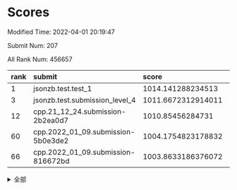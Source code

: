 # Scores

Modified Time: 2022-04-01 20:19:47

Submit Num: 207

All Rank Num: 456657

| rank |               submit               |       score        |       sigma        | pk_num |
| :--- | :--------------------------------- | :----------------- | :----------------- | :----- |
| 1    | jsonzb.test.test_1                 | 1014.141288234513  | 0.8273172450397029 | 8822   |
| 3    | jsonzb.test.submission_level_4     | 1011.6672312914011 | 0.8215685292154191 | 8826   |
| 12   | cpp.21_12_24.submission-2b2ea0d7   | 1010.85456284731   | 0.7808316698869405 | 8819   |
| 60   | cpp.2022_01_09.submission-5b0e3de2 | 1004.1754823178832 | 0.7138081668192868 | 8827   |
| 66   | cpp.2022_01_09.submission-816672bd | 1003.8633186376072 | 0.7246195227976097 | 8827   |


<details>
<summary>全部</summary>

| rank |                 submit                 |       score        |       sigma        | pk_num |
| :--- | :------------------------------------- | :----------------- | :----------------- | :----- |
| 1    | jsonzb.test.test_1                     | 1014.141288234513  | 0.8273172450397029 | 8822   |
| 2    | gobigger.level_3.submission_level_3_13 | 1012.0806548167772 | 0.7778055206136492 | 8823   |
| 3    | jsonzb.test.submission_level_4         | 1011.6672312914011 | 0.8215685292154191 | 8826   |
| 4    | gobigger.level_3.submission_level_3_20 | 1011.5057005502042 | 0.7567717495875959 | 8827   |
| 5    | gobigger.level_3.submission_level_3_9  | 1011.4221797769549 | 0.7691485202174024 | 8822   |
| 6    | gobigger.level_3.submission_level_3_16 | 1011.3589306851134 | 0.7781913401527181 | 8825   |
| 7    | gobigger.level_3.submission_level_3_38 | 1011.0770444607057 | 0.7546055024941596 | 8821   |
| 8    | gobigger.level_3.submission_level_3_48 | 1010.9988870263658 | 0.773695085963506  | 8824   |
| 9    | gobigger.level_3.submission_level_3_25 | 1010.978607806151  | 0.7533322156529882 | 8828   |
| 10   | gobigger.level_3.submission_level_3_41 | 1010.9445726866115 | 0.7597034712582302 | 8829   |
| 11   | gobigger.level_3.submission_level_3_7  | 1010.8628407032471 | 0.7957510601134259 | 8825   |
| 12   | cpp.21_12_24.submission-2b2ea0d7       | 1010.85456284731   | 0.7808316698869405 | 8819   |
| 13   | gobigger.level_3.submission_level_3_0  | 1010.6859325333637 | 0.7605529675513591 | 8825   |
| 14   | gobigger.level_3.submission_level_3_26 | 1010.6814835521682 | 0.8013360238562518 | 8822   |
| 15   | gobigger.level_3.submission_level_3_31 | 1010.6163686987933 | 0.7669308480839075 | 8824   |
| 16   | gobigger.level_3.submission_level_3_11 | 1010.5899586626267 | 0.7587647471679857 | 8826   |
| 17   | gobigger.level_3.submission_level_3_28 | 1010.549752390576  | 0.7619446318542253 | 8825   |
| 18   | gobigger.level_3.submission_level_3_37 | 1010.4885545502942 | 0.7662824541601218 | 8824   |
| 19   | gobigger.level_3.submission_level_3_30 | 1010.4671571339926 | 0.7483375023161949 | 8824   |
| 20   | gobigger.level_3.submission_level_3_39 | 1010.3795748455349 | 0.7485481012018071 | 8822   |
| 21   | gobigger.level_3.submission_level_3_27 | 1010.3710450942483 | 0.7650556083761821 | 8823   |
| 22   | gobigger.level_3.submission_level_3_45 | 1010.3658697203922 | 0.7571796180822248 | 8828   |
| 23   | gobigger.level_3.submission_level_3_35 | 1010.221554875693  | 0.7412366963997615 | 8827   |
| 24   | gobigger.level_3.submission_level_3_12 | 1010.2021260491148 | 0.7630690610017743 | 8824   |
| 25   | gobigger.level_3.submission_level_3_1  | 1010.1395195759678 | 0.779990984926357  | 8826   |
| 26   | gobigger.level_3.submission_level_3_2  | 1010.028454468205  | 0.7497568446884636 | 8822   |
| 27   | gobigger.level_3.submission_level_3_4  | 1010.0271686792329 | 0.7417732191983015 | 8824   |
| 28   | gobigger.level_3.submission_level_3_36 | 1009.9907636437262 | 0.7866401762832453 | 8821   |
| 29   | gobigger.level_3.submission_level_3_22 | 1009.9812585528701 | 0.7481453536828069 | 8828   |
| 30   | gobigger.level_3.submission_level_3_29 | 1009.9700586064336 | 0.7587770266857298 | 8823   |
| 31   | gobigger.level_3.submission_level_3_6  | 1009.9428544037921 | 0.7694405950682779 | 8825   |
| 32   | gobigger.level_3.submission_level_3_23 | 1009.8981338295097 | 0.7401102067516797 | 8825   |
| 33   | gobigger.level_3.submission_level_3_46 | 1009.8235881403635 | 0.7529113833900034 | 8823   |
| 34   | gobigger.level_3.submission_level_3_49 | 1009.7952112745356 | 0.7535686833116919 | 8821   |
| 35   | gobigger.level_3.submission_level_3_15 | 1009.7339381408559 | 0.744757617858903  | 8824   |
| 36   | gobigger.level_3.submission_level_3_32 | 1009.6901885268206 | 0.7493815924124806 | 8824   |
| 37   | gobigger.level_3.submission_level_3_47 | 1009.6843528203617 | 0.7576490939513549 | 8827   |
| 38   | gobigger.level_3.submission_level_3_5  | 1009.6538535732803 | 0.7441677073651396 | 8826   |
| 39   | gobigger.level_3.submission_level_3_14 | 1009.5537543240946 | 0.7280691819228646 | 8823   |
| 40   | gobigger.level_3.submission_level_3_3  | 1009.5093123281476 | 0.764621991457024  | 8823   |
| 41   | gobigger.level_3.submission_level_3_10 | 1009.4863502892946 | 0.7398308927890083 | 8824   |
| 42   | gobigger.level_3.submission_level_3_24 | 1009.4583830354738 | 0.7438631409713822 | 8823   |
| 43   | gobigger.level_3.submission_level_3_34 | 1009.4086994926532 | 0.7529277908317499 | 8822   |
| 44   | gobigger.level_3.submission_level_3_8  | 1009.4047548944535 | 0.7184529003742596 | 8825   |
| 45   | gobigger.level_3.submission_level_3_19 | 1009.386515688794  | 0.7438694393454467 | 8825   |
| 46   | gobigger.level_3.submission_level_3_44 | 1009.3196333627369 | 0.7575660930437571 | 8821   |
| 47   | gobigger.level_3.submission_level_3_17 | 1009.1944084846945 | 0.7505105991074519 | 8822   |
| 48   | gobigger.level_3.submission_level_3_33 | 1009.1777952685557 | 0.7445711348060536 | 8823   |
| 49   | gobigger.level_3.submission_level_3_40 | 1008.9487110707149 | 0.7397479086134507 | 8830   |
| 50   | gobigger.level_3.submission_level_3_18 | 1008.86250578158   | 0.75687899888733   | 8829   |
| 51   | gobigger.level_3.submission_level_3_21 | 1008.7575714598304 | 0.7299866590729346 | 8826   |
| 52   | gobigger.level_3.submission_level_3_43 | 1008.7450070330647 | 0.7617562840128755 | 8828   |
| 53   | gobigger.level_3.submission_level_3_42 | 1007.8741268795845 | 0.732442069454019  | 8825   |
| 54   | gobigger.level_1.submission_level_1_28 | 1005.2796888169819 | 0.7158883675163367 | 8824   |
| 55   | gobigger.level_1.submission_level_1_41 | 1004.9716910300834 | 0.7231536801409147 | 8826   |
| 56   | gobigger.level_1.submission_level_1_43 | 1004.5235961181521 | 0.7206122549335134 | 8825   |
| 57   | gobigger.level_1.submission_level_1_47 | 1004.371042102823  | 0.722657522568222  | 8820   |
| 58   | gobigger.level_1.submission_level_1_24 | 1004.2826663159743 | 0.7082532471444993 | 8828   |
| 59   | gobigger.level_1.submission_level_1_22 | 1004.2081889026205 | 0.7234873420744188 | 8824   |
| 60   | cpp.2022_01_09.submission-5b0e3de2     | 1004.1754823178832 | 0.7138081668192868 | 8827   |
| 61   | gobigger.level_1.submission_level_1_0  | 1004.1121861403448 | 0.7149974879686803 | 8828   |
| 62   | gobigger.level_1.submission_level_1_33 | 1003.9607749327851 | 0.720860131302261  | 8826   |
| 63   | gobigger.level_1.submission_level_1_26 | 1003.9511605952063 | 0.723650453472074  | 8827   |
| 64   | gobigger.level_1.submission_level_1_35 | 1003.9271358122289 | 0.7198628791510935 | 8826   |
| 65   | gobigger.level_1.submission_level_1_30 | 1003.896498128322  | 0.7200639311654933 | 8824   |
| 66   | cpp.2022_01_09.submission-816672bd     | 1003.8633186376072 | 0.7246195227976097 | 8827   |
| 67   | gobigger.level_1.submission_level_1_34 | 1003.7968637210193 | 0.7031546789011298 | 8822   |
| 68   | gobigger.level_1.submission_level_1_36 | 1003.7926224729143 | 0.7171702814766547 | 8822   |
| 69   | gobigger.level_1.submission_level_1_32 | 1003.7851768565423 | 0.7120669132103835 | 8826   |
| 70   | gobigger.level_1.submission_level_1_44 | 1003.771668720498  | 0.7187319192911685 | 8823   |
| 71   | gobigger.level_1.submission_level_1_3  | 1003.7565480373167 | 0.7278486396599261 | 8828   |
| 72   | gobigger.level_1.submission_level_1_29 | 1003.6977851441314 | 0.7069750934828837 | 8823   |
| 73   | gobigger.level_1.submission_level_1_5  | 1003.6957568755968 | 0.7145393284418147 | 8826   |
| 74   | gobigger.level_1.submission_level_1_16 | 1003.614161150014  | 0.7108732256704597 | 8822   |
| 75   | gobigger.level_1.submission_level_1_46 | 1003.5808460520165 | 0.7120530137796064 | 8823   |
| 76   | gobigger.level_1.submission_level_1_38 | 1003.5771488126278 | 0.7171729909818116 | 8825   |
| 77   | gobigger.level_1.submission_level_1_18 | 1003.5707789667307 | 0.7130519418338287 | 8827   |
| 78   | gobigger.level_1.submission_level_1_13 | 1003.4862516844253 | 0.7084520585763567 | 8819   |
| 79   | gobigger.level_1.submission_level_1_9  | 1003.464360838277  | 0.7230369916098625 | 8822   |
| 80   | gobigger.level_1.submission_level_1_11 | 1003.3943633966817 | 0.723703755694661  | 8826   |
| 81   | gobigger.level_1.submission_level_1_20 | 1003.310957532797  | 0.7154014195233608 | 8822   |
| 82   | gobigger.level_1.submission_level_1_25 | 1003.2785312205644 | 0.7170926672173038 | 8821   |
| 83   | gobigger.level_1.submission_level_1_23 | 1003.2745964760029 | 0.705883362485023  | 8829   |
| 84   | gobigger.level_1.submission_level_1_37 | 1003.2368203393839 | 0.7100340613542454 | 8823   |
| 85   | gobigger.level_1.submission_level_1_21 | 1003.2209778153488 | 0.7165839791880583 | 8824   |
| 86   | gobigger.level_1.submission_level_1_1  | 1003.1828190804126 | 0.7176734458631228 | 8823   |
| 87   | gobigger.level_1.submission_level_1_8  | 1003.1819024562219 | 0.7183803071707799 | 8826   |
| 88   | gobigger.level_1.submission_level_1_27 | 1003.1571512281428 | 0.7145813467816552 | 8823   |
| 89   | gobigger.level_1.submission_level_1_31 | 1003.1494361615511 | 0.711518492277382  | 8823   |
| 90   | gobigger.level_1.submission_level_1_45 | 1003.1032863746557 | 0.713692297600738  | 8824   |
| 91   | gobigger.level_1.submission_level_1_15 | 1003.1019227313541 | 0.7160192237836244 | 8823   |
| 92   | gobigger.level_1.submission_level_1_6  | 1003.0969088218116 | 0.7111997264122781 | 8825   |
| 93   | gobigger.level_1.submission_level_1_39 | 1003.0473914946285 | 0.7256845736212818 | 8824   |
| 94   | gobigger.level_1.submission_level_1_7  | 1002.9733742375062 | 0.7210230280769228 | 8826   |
| 95   | gobigger.level_1.submission_level_1_12 | 1002.9401662122083 | 0.7173492276841044 | 8829   |
| 96   | gobigger.level_1.submission_level_1_2  | 1002.9358363919627 | 0.7153274964145676 | 8825   |
| 97   | gobigger.level_1.submission_level_1_49 | 1002.911766363004  | 0.7106347983375251 | 8826   |
| 98   | gobigger.level_1.submission_level_1_19 | 1002.8716006586823 | 0.7159280454557299 | 8824   |
| 99   | gobigger.level_1.submission_level_1_42 | 1002.8591971803476 | 0.7170341753873615 | 8826   |
| 100  | gobigger.level_1.submission_level_1_40 | 1002.6537004640006 | 0.7116107493364101 | 8826   |
| 101  | gobigger.level_1.submission_level_1_48 | 1002.48696496654   | 0.7058009469289603 | 8821   |
| 102  | gobigger.level_1.submission_level_1_10 | 1002.2120167989862 | 0.7085268465087353 | 8824   |
| 103  | gobigger.level_1.submission_level_1_17 | 1002.1460427107445 | 0.714450466683132  | 8824   |
| 104  | gobigger.level_1.submission_level_1_4  | 1002.1061145957153 | 0.7183447963244123 | 8828   |
| 105  | gobigger.level_1.submission_level_1_14 | 1001.9974399039227 | 0.7179599910714115 | 8822   |
| 106  | gobigger.random.submission_random_42   | 997.2389831325868  | 0.7113208299292124 | 8827   |
| 107  | gobigger.random.submission_random_35   | 997.2160903313303  | 0.6948490781827427 | 8826   |
| 108  | gobigger.random.submission_random_11   | 997.1544325323991  | 0.7076738991924578 | 8826   |
| 109  | gobigger.random.submission_random_48   | 997.1506518524817  | 0.7118144328426629 | 8827   |
| 110  | gobigger.random.submission_random_7    | 997.049202505686   | 0.7107803831900934 | 8826   |
| 111  | gobigger.random.submission_random_39   | 997.0387430400477  | 0.7093794263453523 | 8821   |
| 112  | gobigger.random.submission_random_13   | 996.9163348596535  | 0.7099320851547796 | 8819   |
| 113  | gobigger.random.submission_random_12   | 996.9135704743326  | 0.7260627472538724 | 8822   |
| 114  | gobigger.random.submission_random_30   | 996.8337313753498  | 0.7119487761523801 | 8822   |
| 115  | gobigger.random.submission_random_1    | 996.7450456843508  | 0.7115798345308337 | 8822   |
| 116  | gobigger.random.submission_random_38   | 996.5773685316768  | 0.7061854868274778 | 8821   |
| 117  | gobigger.random.submission_random_32   | 996.5620474920837  | 0.7048503210585253 | 8821   |
| 118  | gobigger.random.submission_random_2    | 996.4812986169505  | 0.7275919045142524 | 8827   |
| 119  | gobigger.random.submission_random_26   | 996.3761667526646  | 0.7163421481692483 | 8831   |
| 120  | gobigger.random.submission_random_49   | 996.3539839347359  | 0.7062683934178299 | 8826   |
| 121  | gobigger.random.submission_random_21   | 996.2751478291392  | 0.7213655835190512 | 8828   |
| 122  | gobigger.random.submission_random_29   | 996.2428436986248  | 0.7064310233567188 | 8824   |
| 123  | gobigger.random.submission_random_18   | 996.2288095118804  | 0.7088694664970114 | 8823   |
| 124  | gobigger.random.submission_random_22   | 996.2003727359922  | 0.7037519578958045 | 8822   |
| 125  | gobigger.random.submission_random_25   | 996.1456464225341  | 0.7086695556317097 | 8827   |
| 126  | gobigger.random.submission_random_17   | 996.1350691785555  | 0.7011498944045536 | 8820   |
| 127  | gobigger.random.submission_random_20   | 996.1291777364816  | 0.7078190772412849 | 8827   |
| 128  | gobigger.random.submission_random_45   | 996.1231597908325  | 0.7085068536473882 | 8825   |
| 129  | gobigger.random.submission_random_37   | 996.1231546479903  | 0.7145783682666269 | 8821   |
| 130  | gobigger.random.submission_random_9    | 996.122336611959   | 0.7254902940731657 | 8824   |
| 131  | gobigger.random.submission_random_31   | 996.1175120857115  | 0.70271890985552   | 8825   |
| 132  | gobigger.random.submission_random_6    | 996.0894464269583  | 0.7082087811367827 | 8826   |
| 133  | gobigger.random.submission_random_47   | 996.0809723936123  | 0.7060984560796768 | 8825   |
| 134  | gobigger.random.submission_random_5    | 996.0574921171814  | 0.7202228223700636 | 8826   |
| 135  | gobigger.random.submission_random_15   | 995.9767028970027  | 0.7212821152199825 | 8823   |
| 136  | gobigger.random.submission_random_10   | 995.9391369372553  | 0.7270827194717309 | 8825   |
| 137  | gobigger.random.submission_random_43   | 995.9182520133302  | 0.7257070744872828 | 8825   |
| 138  | gobigger.random.submission_random_19   | 995.8862852252404  | 0.7266637560963201 | 8824   |
| 139  | gobigger.random.submission_random_28   | 995.862345869475   | 0.7099499578833468 | 8829   |
| 140  | gobigger.random.submission_random_36   | 995.8331751493307  | 0.7077867485306201 | 8823   |
| 141  | gobigger.random.submission_random_46   | 995.8002302687574  | 0.7067479000193946 | 8821   |
| 142  | gobigger.random.submission_random_40   | 995.7827459155235  | 0.7133063522686058 | 8829   |
| 143  | gobigger.random.submission_random_27   | 995.7593802713834  | 0.7071293635414447 | 8826   |
| 144  | gobigger.random.submission_random_16   | 995.6864662817346  | 0.715454014741502  | 8827   |
| 145  | gobigger.random.submission_random_44   | 995.6673433399382  | 0.7159641286823158 | 8826   |
| 146  | gobigger.random.submission_random_4    | 995.6548141295407  | 0.7068956536863157 | 8822   |
| 147  | gobigger.random.submission_random_3    | 995.6243943634157  | 0.71021117787134   | 8826   |
| 148  | gobigger.random.submission_random_23   | 995.5932542146828  | 0.7056277545279541 | 8820   |
| 149  | gobigger.random.submission_random_0    | 995.4143223763529  | 0.7101287231343849 | 8820   |
| 150  | gobigger.random.submission_random_8    | 995.3807396253566  | 0.7336073442559797 | 8824   |
| 151  | gobigger.random.submission_random_34   | 995.0399384903436  | 0.7130080805355631 | 8825   |
| 152  | gobigger.random.submission_random_33   | 994.7778321242492  | 0.7092783503095456 | 8825   |
| 153  | gobigger.random.submission_random_24   | 994.7461167372904  | 0.7041094143621524 | 8824   |
| 154  | gobigger.random.submission_random_41   | 994.6237986298697  | 0.7158861797251408 | 8825   |
| 155  | gobigger.random.submission_random_14   | 994.4956953766633  | 0.71901757935809   | 8824   |
| 156  | gobigger.level_2.submission_level_2_6  | 994.3787638324176  | 0.7317522053128447 | 8823   |
| 157  | gobigger.level_2.submission_level_2_47 | 994.3180951365305  | 0.7294663889388988 | 8822   |
| 158  | gobigger.level_2.submission_level_2_31 | 993.3808610143063  | 0.7262314948631188 | 8821   |
| 159  | gobigger.level_2.submission_level_2_11 | 993.3260340384278  | 0.7360140873989691 | 8828   |
| 160  | gobigger.level_2.submission_level_2_35 | 993.3223558701716  | 0.7385477286336319 | 8825   |
| 161  | gobigger.level_2.submission_level_2_39 | 993.2251965356629  | 0.7251318488413763 | 8822   |
| 162  | gobigger.level_2.submission_level_2_48 | 993.0071689600927  | 0.7335872208822839 | 8821   |
| 163  | gobigger.level_2.submission_level_2_33 | 992.7009530672955  | 0.7304044187695303 | 8825   |
| 164  | gobigger.level_2.submission_level_2_10 | 992.69689831644    | 0.7645429355918418 | 8822   |
| 165  | gobigger.level_2.submission_level_2_38 | 992.5949506614204  | 0.7322067386834522 | 8824   |
| 166  | gobigger.level_2.submission_level_2_34 | 992.5919614230196  | 0.7479370736148273 | 8823   |
| 167  | gobigger.level_2.submission_level_2_42 | 992.5677366796772  | 0.7416935242937588 | 8826   |
| 168  | gobigger.level_2.submission_level_2_18 | 992.5308567457033  | 0.7301722055248054 | 8822   |
| 169  | gobigger.level_2.submission_level_2_44 | 992.4972263282239  | 0.7377664763350307 | 8819   |
| 170  | gobigger.level_2.submission_level_2_27 | 992.4725333797143  | 0.7430428863448666 | 8826   |
| 171  | gobigger.level_2.submission_level_2_25 | 992.4067000105449  | 0.7397919176448184 | 8823   |
| 172  | gobigger.level_2.submission_level_2_29 | 992.36661002598    | 0.7417112559571639 | 8827   |
| 173  | gobigger.level_2.submission_level_2_30 | 992.3064844699948  | 0.7572524666053285 | 8826   |
| 174  | gobigger.level_2.submission_level_2_20 | 992.2722852784974  | 0.7447232402261269 | 8820   |
| 175  | gobigger.level_2.submission_level_2_17 | 992.2703629917279  | 0.7419845337378267 | 8827   |
| 176  | gobigger.level_2.submission_level_2_46 | 992.2673113784996  | 0.7653191637237049 | 8828   |
| 177  | gobigger.level_2.submission_level_2_16 | 992.1851973315079  | 0.7554524744089256 | 8827   |
| 178  | gobigger.level_2.submission_level_2_12 | 992.1532961533835  | 0.732997005824477  | 8819   |
| 179  | gobigger.level_2.submission_level_2_8  | 992.1490891570035  | 0.7265468557886128 | 8825   |
| 180  | gobigger.level_2.submission_level_2_43 | 992.068505672772   | 0.7425335716748067 | 8819   |
| 181  | gobigger.level_2.submission_level_2_1  | 992.0449253495715  | 0.7419815859210801 | 8823   |
| 182  | gobigger.level_2.submission_level_2_14 | 991.9906381804961  | 0.741503060008881  | 8822   |
| 183  | gobigger.level_2.submission_level_2_36 | 991.9827894496302  | 0.734922734814717  | 8824   |
| 184  | gobigger.level_2.submission_level_2_2  | 991.9364267178054  | 0.7581975185914531 | 8822   |
| 185  | gobigger.level_2.submission_level_2_24 | 991.8010687998544  | 0.7275268174176552 | 8822   |
| 186  | gobigger.level_2.submission_level_2_0  | 991.6648092296647  | 0.7551947910262439 | 8823   |
| 187  | gobigger.level_2.submission_level_2_7  | 991.6636334100838  | 0.7301319053719011 | 8832   |
| 188  | gobigger.level_2.submission_level_2_21 | 991.4747997207253  | 0.7496146396823159 | 8823   |
| 189  | gobigger.level_2.submission_level_2_4  | 991.4112452340473  | 0.7727735874497582 | 8822   |
| 190  | gobigger.level_2.submission_level_2_19 | 991.408803415778   | 0.7581910077097851 | 8822   |
| 191  | gobigger.level_2.submission_level_2_40 | 991.3169537026226  | 0.7523973105709258 | 8822   |
| 192  | gobigger.level_2.submission_level_2_26 | 991.2998064197315  | 0.7710342823671988 | 8823   |
| 193  | gobigger.level_2.submission_level_2_5  | 991.2617197203961  | 0.7722044907724283 | 8825   |
| 194  | gobigger.level_2.submission_level_2_32 | 991.1890363727665  | 0.7580468262033305 | 8828   |
| 195  | gobigger.level_2.submission_level_2_15 | 991.155760113977   | 0.7575841146584973 | 8826   |
| 196  | gobigger.level_2.submission_level_2_28 | 991.1397648218951  | 0.7454526631169175 | 8825   |
| 197  | gobigger.level_2.submission_level_2_13 | 991.1218204119347  | 0.7587610286911053 | 8827   |
| 198  | gobigger.level_2.submission_level_2_3  | 991.0622729175368  | 0.736238923231706  | 8827   |
| 199  | gobigger.level_2.submission_level_2_45 | 991.0329599181092  | 0.7460096554340132 | 8823   |
| 200  | gobigger.level_2.submission_level_2_23 | 990.9911788955991  | 0.7414239560324544 | 8823   |
| 201  | gobigger.level_2.submission_level_2_37 | 990.7507153505061  | 0.7658512510336903 | 8828   |
| 202  | gobigger.level_2.submission_level_2_41 | 990.6852407332511  | 0.7537198118242177 | 8820   |
| 203  | gobigger.level_2.submission_level_2_22 | 990.451147701188   | 0.7500583398968723 | 8826   |
| 204  | gobigger.level_2.submission_level_2_9  | 989.7238409512006  | 0.7879449329451773 | 8827   |
| 205  | gobigger.level_2.submission_level_2_49 | 989.7144156958952  | 0.7781452381244585 | 8819   |
| 206  | gobigger.none.submission_none_0        | 976.0273615333915  | 1.4066749238192533 | 8820   |
| 207  | gobigger.none.submission_none_1        | 974.5826296231029  | 1.70395692954265   | 8827   |

</details>